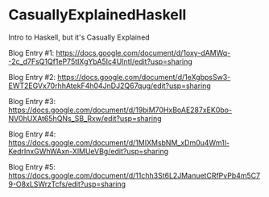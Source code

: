 # CasuallyExplainedHaskell
Intro to Haskell, but it's Casually Explained

Blog Entry #1: https://docs.google.com/document/d/1oxy-dAMWq--2c_d7FsQ1Qf1eP75tIXgYbA5Ic4UIntI/edit?usp=sharing

Blog Entry #2: https://docs.google.com/document/d/1eXgbpsSw3-EWT2EGVx70rhhAtekF4h04JnDJ2Q67qug/edit?usp=sharing

Blog Entry #3: https://docs.google.com/document/d/19biM70HxBoAE287xEK0bo-NV0hUXAt65hQNs_SB_Rxw/edit?usp=sharing

Blog Entry #4: https://docs.google.com/document/d/1MIXMsbNM_xDm0u4Wm1l-KedrInxGWhWAxn-XlMUeVBg/edit?usp=sharing

Blog Entry #5: https://docs.google.com/document/d/11chh3St6L2JManuetCRfPvPb4m5C79-O8xLSWrzTcfs/edit?usp=sharing
